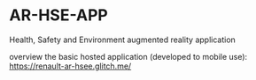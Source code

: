 # AR-HSE-APP
Health, Safety and Environment augmented reality application

overview the basic hosted application (developed to mobile use): https://renault-ar-hsee.glitch.me/
